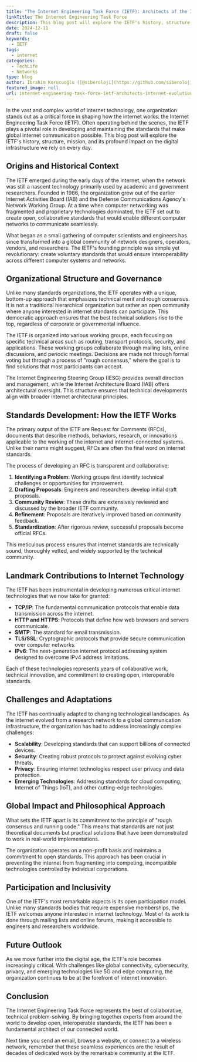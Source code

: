 ```yaml
---
title: "The Internet Engineering Task Force (IETF): Architects of the Internet's Evolution"
linkTitle: The Internet Engineering Task Force
description: This blog post will explore the IETF's history, structure, mission, and its profound impact on the digital infrastructure we rely on every day.
date: 2024-12-11
draft: false
keywords:
  - IETF
tags:
  - internet
categories:
  - TechLife
  - Networks
type: blog
author: İbrahim Korucuoğlu ([@siberoloji](https://github.com/siberoloji))
featured_image: null
url: internet-engineering-task-force-ietf-architects-internet-evolution
---
```

In the vast and complex world of internet technology, one organization stands out as a critical force in shaping how the internet works: the Internet Engineering Task Force (IETF). Often operating behind the scenes, the IETF plays a pivotal role in developing and maintaining the standards that make global internet communication possible. This blog post will explore the IETF's history, structure, mission, and its profound impact on the digital infrastructure we rely on every day.

## Origins and Historical Context

The IETF emerged during the early days of the internet, when the network was still a nascent technology primarily used by academic and government researchers. Founded in 1986, the organization grew out of the earlier Internet Activities Board (IAB) and the Defense Communications Agency's Network Working Group. At a time when computer networking was fragmented and proprietary technologies dominated, the IETF set out to create open, collaborative standards that would enable different computer networks to communicate seamlessly.

What began as a small gathering of computer scientists and engineers has since transformed into a global community of network designers, operators, vendors, and researchers. The IETF's founding principle was simple yet revolutionary: create voluntary standards that would ensure interoperability across different computer systems and networks.

## Organizational Structure and Governance

Unlike many standards organizations, the IETF operates with a unique, bottom-up approach that emphasizes technical merit and rough consensus. It is not a traditional hierarchical organization but rather an open community where anyone interested in internet standards can participate. This democratic approach ensures that the best technical solutions rise to the top, regardless of corporate or governmental influence.

The IETF is organized into various working groups, each focusing on specific technical areas such as routing, transport protocols, security, and applications. These working groups collaborate through mailing lists, online discussions, and periodic meetings. Decisions are made not through formal voting but through a process of "rough consensus," where the goal is to find solutions that most participants can accept.

The Internet Engineering Steering Group (IESG) provides overall direction and management, while the Internet Architecture Board (IAB) offers architectural oversight. This structure ensures that technical developments align with broader internet architectural principles.

## Standards Development: How the IETF Works

The primary output of the IETF are Request for Comments (RFCs), documents that describe methods, behaviors, research, or innovations applicable to the working of the internet and internet-connected systems. Unlike their name might suggest, RFCs are often the final word on internet standards.

The process of developing an RFC is transparent and collaborative:

1. **Identifying a Problem**: Working groups first identify technical challenges or opportunities for improvement.
2. **Drafting Proposals**: Engineers and researchers develop initial draft proposals.
3. **Community Review**: These drafts are extensively reviewed and discussed by the broader IETF community.
4. **Refinement**: Proposals are iteratively improved based on community feedback.
5. **Standardization**: After rigorous review, successful proposals become official RFCs.

This meticulous process ensures that internet standards are technically sound, thoroughly vetted, and widely supported by the technical community.

## Landmark Contributions to Internet Technology

The IETF has been instrumental in developing numerous critical internet technologies that we now take for granted:

- **TCP/IP**: The fundamental communication protocols that enable data transmission across the internet.
- **HTTP and HTTPS**: Protocols that define how web browsers and servers communicate.
- **SMTP**: The standard for email transmission.
- **TLS/SSL**: Cryptographic protocols that provide secure communication over computer networks.
- **IPv6**: The next-generation internet protocol addressing system designed to overcome IPv4 address limitations.

Each of these technologies represents years of collaborative work, technical innovation, and commitment to creating open, interoperable standards.

## Challenges and Adaptations

The IETF has continually adapted to changing technological landscapes. As the internet evolved from a research network to a global communication infrastructure, the organization has had to address increasingly complex challenges:

- **Scalability**: Developing standards that can support billions of connected devices.
- **Security**: Creating robust protocols to protect against evolving cyber threats.
- **Privacy**: Ensuring internet technologies respect user privacy and data protection.
- **Emerging Technologies**: Addressing standards for cloud computing, Internet of Things (IoT), and other cutting-edge technologies.

## Global Impact and Philosophical Approach

What sets the IETF apart is its commitment to the principle of "rough consensus and running code." This means that standards are not just theoretical documents but practical solutions that have been demonstrated to work in real-world implementations.

The organization operates on a non-profit basis and maintains a commitment to open standards. This approach has been crucial in preventing the internet from fragmenting into competing, incompatible technologies controlled by individual corporations.

## Participation and Inclusivity

One of the IETF's most remarkable aspects is its open participation model. Unlike many standards bodies that require expensive memberships, the IETF welcomes anyone interested in internet technology. Most of its work is done through mailing lists and online forums, making it accessible to engineers and researchers worldwide.

## Future Outlook

As we move further into the digital age, the IETF's role becomes increasingly critical. With challenges like global connectivity, cybersecurity, privacy, and emerging technologies like 5G and edge computing, the organization continues to be at the forefront of internet innovation.

## Conclusion

The Internet Engineering Task Force represents the best of collaborative, technical problem-solving. By bringing together experts from around the world to develop open, interoperable standards, the IETF has been a fundamental architect of our connected world.

Next time you send an email, browse a website, or connect to a wireless network, remember that these seamless experiences are the result of decades of dedicated work by the remarkable community at the IETF.